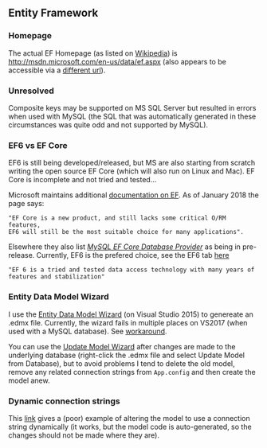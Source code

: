 ## Entity Framework

### Homepage
The actual EF Homepage (as listed on [Wikipedia](https://en.wikipedia.org/wiki/Entity_Framework)) is
http://msdn.microsoft.com/en-us/data/ef.aspx (also appears to be accessible via a
[different url](https://msdn.microsoft.com/en-us/library/aa937723%28v=vs.113%29.aspx)).

### Unresolved
Composite keys may be supported on MS SQL Server but resulted in errors when used with MySQL (the SQL that was automatically generated in these circumstances was quite odd and not supported by MySQL).

### EF6 vs EF Core
EF6 is still being developed/released, but MS are also starting from scratch writing the open source EF Core
(which will also run on Linux and Mac). EF Core is incomplete and not tried and tested...

Microsoft maintains additional [documentation on EF](https://docs.microsoft.com/en-us/ef/).
As of January 2018 the page says:

    "EF Core is a new product, and still lacks some critical O/RM features,
    EF6 will still be the most suitable choice for many applications".
    
Elsewhere they also list *[MySQL EF Core Database Provider](https://docs.microsoft.com/en-us/ef/core/providers/mysql/)*
as being in pre-release. Currently, EF6 is the prefered choice, see the EF6 tab
[here](https://docs.microsoft.com/en-us/ef/#panel=ef6x1)

    "EF 6 is a tried and tested data access technology with many years of features and stabilization"

### Entity Data Model Wizard

I use the [Entity Data Model Wizard](https://msdn.microsoft.com/en-us/library/bb399247(v=vs.110).aspx) (on Visual Studio 2015)
to genereate an .edmx file. Currently, the wizard fails in multiple places on VS2017 (when used with a MySQL database).
See [workaround]().

You can use the [Update Model Wizard](https://msdn.microsoft.com/en-us/library/cc716705(v=vs.110).aspx)
after changes are made to the underlying database (right-click the .edmx file and select Update Model from Database), but to avoid problems I tend to delete the old model, remove any related connection strings from `App.config` and then create the model anew.

### Dynamic connection strings

This [link](https://github.com/opencdms/Climsoft/commit/cc7dd606a6f59918ac7517fee91537685e1e4dcd) gives a (poor) example of altering the model to use a connection string dynamically (it works, but the model code is auto-generated, so the changes should not be made where they are).

